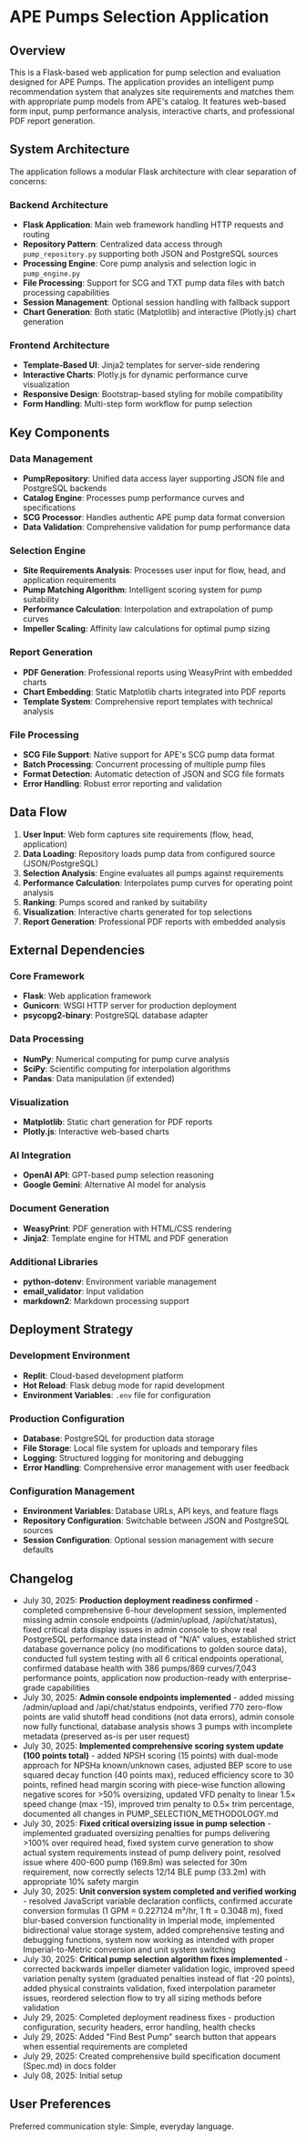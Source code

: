 # APE Pumps Selection Application

## Overview

This is a Flask-based web application for pump selection and evaluation designed for APE Pumps. The application provides an intelligent pump recommendation system that analyzes site requirements and matches them with appropriate pump models from APE's catalog. It features web-based form input, pump performance analysis, interactive charts, and professional PDF report generation.

## System Architecture

The application follows a modular Flask architecture with clear separation of concerns:

### Backend Architecture
- **Flask Application**: Main web framework handling HTTP requests and routing
- **Repository Pattern**: Centralized data access through `pump_repository.py` supporting both JSON and PostgreSQL sources
- **Processing Engine**: Core pump analysis and selection logic in `pump_engine.py`
- **File Processing**: Support for SCG and TXT pump data files with batch processing capabilities
- **Session Management**: Optional session handling with fallback support
- **Chart Generation**: Both static (Matplotlib) and interactive (Plotly.js) chart generation

### Frontend Architecture
- **Template-Based UI**: Jinja2 templates for server-side rendering
- **Interactive Charts**: Plotly.js for dynamic performance curve visualization
- **Responsive Design**: Bootstrap-based styling for mobile compatibility
- **Form Handling**: Multi-step form workflow for pump selection

## Key Components

### Data Management
- **PumpRepository**: Unified data access layer supporting JSON file and PostgreSQL backends
- **Catalog Engine**: Processes pump performance curves and specifications
- **SCG Processor**: Handles authentic APE pump data format conversion
- **Data Validation**: Comprehensive validation for pump performance data

### Selection Engine
- **Site Requirements Analysis**: Processes user input for flow, head, and application requirements
- **Pump Matching Algorithm**: Intelligent scoring system for pump suitability
- **Performance Calculation**: Interpolation and extrapolation of pump curves
- **Impeller Scaling**: Affinity law calculations for optimal pump sizing

### Report Generation
- **PDF Generation**: Professional reports using WeasyPrint with embedded charts
- **Chart Embedding**: Static Matplotlib charts integrated into PDF reports
- **Template System**: Comprehensive report templates with technical analysis

### File Processing
- **SCG File Support**: Native support for APE's SCG pump data format
- **Batch Processing**: Concurrent processing of multiple pump files
- **Format Detection**: Automatic detection of JSON and SCG file formats
- **Error Handling**: Robust error reporting and validation

## Data Flow

1. **User Input**: Web form captures site requirements (flow, head, application)
2. **Data Loading**: Repository loads pump data from configured source (JSON/PostgreSQL)
3. **Selection Analysis**: Engine evaluates all pumps against requirements
4. **Performance Calculation**: Interpolates pump curves for operating point analysis
5. **Ranking**: Pumps scored and ranked by suitability
6. **Visualization**: Interactive charts generated for top selections
7. **Report Generation**: Professional PDF reports with embedded analysis

## External Dependencies

### Core Framework
- **Flask**: Web application framework
- **Gunicorn**: WSGI HTTP server for production deployment
- **psycopg2-binary**: PostgreSQL database adapter

### Data Processing
- **NumPy**: Numerical computing for pump curve analysis
- **SciPy**: Scientific computing for interpolation algorithms
- **Pandas**: Data manipulation (if extended)

### Visualization
- **Matplotlib**: Static chart generation for PDF reports
- **Plotly.js**: Interactive web-based charts

### AI Integration
- **OpenAI API**: GPT-based pump selection reasoning
- **Google Gemini**: Alternative AI model for analysis

### Document Generation
- **WeasyPrint**: PDF generation with HTML/CSS rendering
- **Jinja2**: Template engine for HTML and PDF generation

### Additional Libraries
- **python-dotenv**: Environment variable management
- **email_validator**: Input validation
- **markdown2**: Markdown processing support

## Deployment Strategy

### Development Environment
- **Replit**: Cloud-based development platform
- **Hot Reload**: Flask debug mode for rapid development
- **Environment Variables**: `.env` file for configuration

### Production Configuration
- **Database**: PostgreSQL for production data storage
- **File Storage**: Local file system for uploads and temporary files
- **Logging**: Structured logging for monitoring and debugging
- **Error Handling**: Comprehensive error management with user feedback

### Configuration Management
- **Environment Variables**: Database URLs, API keys, and feature flags
- **Repository Configuration**: Switchable between JSON and PostgreSQL sources
- **Session Configuration**: Optional session management with secure defaults

## Changelog

- July 30, 2025: **Production deployment readiness confirmed** - completed comprehensive 6-hour development session, implemented missing admin console endpoints (/admin/upload, /api/chat/status), fixed critical data display issues in admin console to show real PostgreSQL performance data instead of "N/A" values, established strict database governance policy (no modifications to golden source data), conducted full system testing with all 6 critical endpoints operational, confirmed database health with 386 pumps/869 curves/7,043 performance points, application now production-ready with enterprise-grade capabilities
- July 30, 2025: **Admin console endpoints implemented** - added missing /admin/upload and /api/chat/status endpoints, verified 770 zero-flow points are valid shutoff head conditions (not data errors), admin console now fully functional, database analysis shows 3 pumps with incomplete metadata (preserved as-is per user request)
- July 30, 2025: **Implemented comprehensive scoring system update (100 points total)** - added NPSH scoring (15 points) with dual-mode approach for NPSHa known/unknown cases, adjusted BEP score to use squared decay function (40 points max), reduced efficiency score to 30 points, refined head margin scoring with piece-wise function allowing negative scores for >50% oversizing, updated VFD penalty to linear 1.5× speed change (max -15), improved trim penalty to 0.5× trim percentage, documented all changes in PUMP_SELECTION_METHODOLOGY.md
- July 30, 2025: **Fixed critical oversizing issue in pump selection** - implemented graduated oversizing penalties for pumps delivering >100% over required head, fixed system curve generation to show actual system requirements instead of pump delivery point, resolved issue where 400-600 pump (169.8m) was selected for 30m requirement, now correctly selects 12/14 BLE pump (33.2m) with appropriate 10% safety margin
- July 30, 2025: **Unit conversion system completed and verified working** - resolved JavaScript variable declaration conflicts, confirmed accurate conversion formulas (1 GPM = 0.227124 m³/hr, 1 ft = 0.3048 m), fixed blur-based conversion functionality in Imperial mode, implemented bidirectional value storage system, added comprehensive testing and debugging functions, system now working as intended with proper Imperial-to-Metric conversion and unit system switching
- July 30, 2025: **Critical pump selection algorithm fixes implemented** - corrected backwards impeller diameter validation logic, improved speed variation penalty system (graduated penalties instead of flat -20 points), added physical constraints validation, fixed interpolation parameter issues, reordered selection flow to try all sizing methods before validation
- July 29, 2025: Completed deployment readiness fixes - production configuration, security headers, error handling, health checks
- July 29, 2025: Added "Find Best Pump" search button that appears when essential requirements are completed
- July 29, 2025: Created comprehensive build specification document (Spec.md) in docs folder
- July 08, 2025: Initial setup

## User Preferences

Preferred communication style: Simple, everyday language.